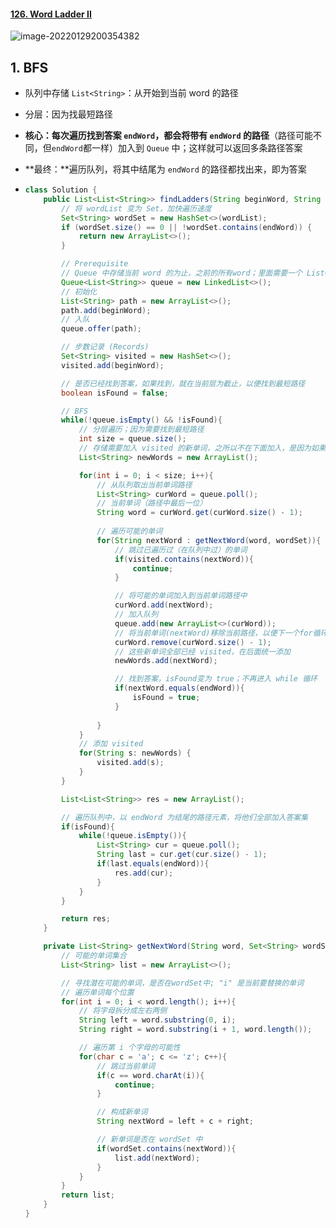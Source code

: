 #### [126. Word Ladder II](https://leetcode-cn.com/problems/word-ladder-ii/)

![image-20220129200354382](https://raw.githubusercontent.com/TWDH/Leetcode-From-Zero/pictures/img/image-20220129200354382.png)

## 1. BFS

- 队列中存储 `List<String>`：从开始到当前 word 的路径

- 分层：因为找最短路径

- **核心：**每次遍历找到答案 `endWord`，都会将带有 `endWord` 的**路径**（路径可能不同，但`endWord`都一样）加入到 `Queue` 中；这样就可以返回多条路径答案

- **最终：**遍历队列，将其中结尾为 `endWord` 的路径都找出来，即为答案

- ```java
  class Solution {
      public List<List<String>> findLadders(String beginWord, String endWord, List<String> wordList) {
          // 将 wordList 变为 Set，加快遍历速度
          Set<String> wordSet = new HashSet<>(wordList);
          if (wordSet.size() == 0 || !wordSet.contains(endWord)) {
              return new ArrayList<>();
          }
  
          // Prerequisite
          // Queue 中存储当前 word 的为止，之前的所有word；里面需要一个 List<String> 存储路径值
          Queue<List<String>> queue = new LinkedList<>();
          // 初始化
          List<String> path = new ArrayList<>();
          path.add(beginWord);
          // 入队
          queue.offer(path);
  
          // 步数记录 (Records)
          Set<String> visited = new HashSet<>();
          visited.add(beginWord);
  
          // 是否已经找到答案，如果找到，就在当前层为截止，以便找到最短路径
          boolean isFound = false;
  
          // BFS
          while(!queue.isEmpty() && !isFound){
              // 分层遍历；因为需要找到最短路径
              int size = queue.size();
              // 存储需要加入 visited 的新单词，之所以不在下面加入，是因为如果加入到最后一个词 (cog), 如果有多个路径到最后一步，那么就会在第一个答案加入cog后，把第二个答案过滤；
              List<String> newWords = new ArrayList();
  
              for(int i = 0; i < size; i++){
                  // 从队列取出当前单词路径
                  List<String> curWord = queue.poll();
                  // 当前单词（路径中最后一位）
                  String word = curWord.get(curWord.size() - 1);
                  
                  // 遍历可能的单词
                  for(String nextWord : getNextWord(word, wordSet)){
                      // 跳过已遍历过（在队列中过）的单词
                      if(visited.contains(nextWord)){
                          continue;
                      }
  
                      // 将可能的单词加入到当前单词路径中
                      curWord.add(nextWord);
                      // 加入队列
                      queue.add(new ArrayList<>(curWord));
                      // 将当前单词(nextWord)移除当前路径，以便下一个for循环加入新的nextWord
                      curWord.remove(curWord.size() - 1);
                      // 这些新单词全部已经 visited，在后面统一添加
                      newWords.add(nextWord);
  
                      // 找到答案，isFound变为 true；不再进入 while 循环
                      if(nextWord.equals(endWord)){
                          isFound = true;
                      }
                      
                  }
              }
              // 添加 visited
              for(String s: newWords) {
                  visited.add(s);
              }
          }
  
          List<List<String>> res = new ArrayList();
  
          // 遍历队列中，以 endWord 为结尾的路径元素，将他们全部加入答案集
          if(isFound){
              while(!queue.isEmpty()){
                  List<String> cur = queue.poll();
                  String last = cur.get(cur.size() - 1);
                  if(last.equals(endWord)){
                      res.add(cur);
                  }
              }
          }
  
          return res;
      }
  
      private List<String> getNextWord(String word, Set<String> wordSet){
          // 可能的单词集合
          List<String> list = new ArrayList<>();
  
          // 寻找潜在可能的单词，是否在wordSet中; "i" 是当前要替换的单词
          // 遍历单词每个位置
          for(int i = 0; i < word.length(); i++){
              // 将字母拆分成左右两侧
              String left = word.substring(0, i);
              String right = word.substring(i + 1, word.length());
  
              // 遍历第 i 个字母的可能性
              for(char c = 'a'; c <= 'z'; c++){
                  // 跳过当前单词
                  if(c == word.charAt(i)){
                      continue;
                  }
  
                  // 构成新单词
                  String nextWord = left + c + right;
  
                  // 新单词是否在 wordSet 中
                  if(wordSet.contains(nextWord)){
                      list.add(nextWord);
                  }
              }
          }
          return list;  
      }
  }
  ```

